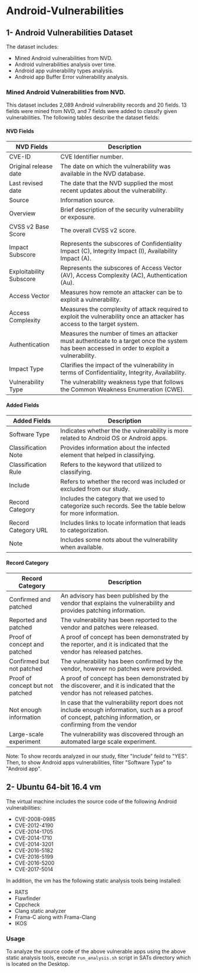 # Android-Vulnerabilities

## 1- Android Vulnerabilities Dataset

The dataset includes:
 - Mined Android vulnerabilities from NVD. 
 - Android vulnerabilities analysis over time.
 - Android app vulnerability types analysis.
 - Android app Buffer Error vulnerability analysis.
 
### Mined Android Vulnerabilities from NVD. 
This dataset includes 2,089 Android vulnerability records and 20 fields. 13 fields were mined from NVD, and 7 fields were added to classify given vulnerabilities. 
The following tables describe the dataset fields:

####  NVD Fields
| NVD Fields               | Description
| ----------------------   | ------------------------------------ | 
| CVE-ID                   | CVE Identifier number.
| Original release date    | The date on which the vulnerability was available in the NVD database.
| Last revised date        | The date that the NVD supplied the most recent updates about the vulnerability.
| Source                   | Information source.
| Overview                 | Brief description of the security vulnerability or exposure.
| CVSS v2 Base Score       | The overall CVSS v2 score.
| Impact  Subscore         | Represents the subscores of  Confidentiality Impact (C), Integrity Impact (I), Availability Impact (A).
| Exploitability Subscore  | Represents the subscores of  Access Vector (AV), Access Complexity (AC), Authentication (Au).
| Access Vector            | Measures how remote an attacker can be to exploit a vulnerability.
| Access Complexity        | Measures the complexity of attack required to exploit the vulnerability once an attacker has access to the target system.
| Authentication           | Measures the number of times an attacker must authenticate to a target once the system has been accessed in order to exploit a vulnerability.
| Impact Type              | Clarifies the impact of the vulnerability in terms of Confidentiality, Integrity, Availability.
| Vulnerability Type       | The vulnerability weakness type that follows the Common Weakness Enumeration (CWE). 

#### Added Fields
| Added Fields             |  Description
| ----------------------   |------------------------------------| 
| Software Type            | Indicates whether the the vulnerability is more related to Android OS or Android apps.
| Classification Note      | Provides information about the infected element that helped in classifying.
| Classification Rule      | Refers to the keyword that utilized to classifying.
| Include                  | Refers to whether the record was included or excluded from our study.
| Record Category          | Includes the category that we used to categorize such records. See the table below for more information.
| Record Category URL      | Includes links to locate information that leads to categorization.
| Note                     | Includes some nots about the vulnerability when available.


 #### Record Category
 
| Record Category                      |  Description
| --------------------------------     | ------------------------------------ | 
| Confirmed and patched                | An advisory has been published by the vendor that explains the vulnerability and provides patching information. 
| Reported and patched                 | The vulnerability has been reported to the vendor and patches were released. 
| Proof of concept and patched         | A proof of concept has been demonstrated by the reporter, and it is indicated that the vendor has released patches.
| Confirmed but not patched            | The vulnerability has been confirmed by the vendor, however no patches were provided.
| Proof of concept but not patched     | A proof of concept has been demonstrated by the discoverer, and it is indicated that the vendor has not released patches.
| Not enough information               | In case that the vulnerability report does not include enough information, such as a proof of concept, patching information, or confirming from the vendor
| Large-scale experiment               | The vulnerability was discovered through an automated large scale experiment. 
 
 Note: To show records analyzed in our study, filter "Include" feild to "YES". Then, to show Android apps vulnerabilities, filter "Software Type" to "Android app".


## 2- Ubuntu 64-bit 16.4 vm
The virtual machine includes the source code of the following Android vulnerabilities:
* CVE-2008-0985
* CVE-2012-4190
* CVE-2014-1705
* CVE-2014-1710
* CVE-2014-3201
* CVE-2016-5182
* CVE-2016-5199
* CVE-2016-5200
* CVE-2017-5014

In addition, the vm has the following static analysis tools being installed:
- RATS
- Flawfinder
- Cppcheck
- Clang static analyzer
- Frama-C along with Frama-Clang 
- IKOS

### Usage
To analyze the source code of the above vulnerable apps using the above static analysis tools, execute `run_analysis.sh`  script in SATs directory which is located on the Desktop.

